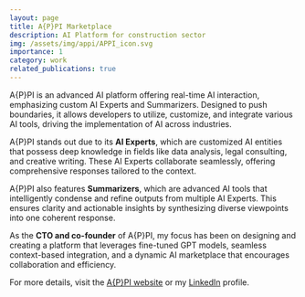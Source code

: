 ```yaml
---
layout: page
title: A{P}PI Marketplace
description: AI Platform for construction sector
img: /assets/img/appi/APPI_icon.svg
importance: 1
category: work
related_publications: true
---
```


A{P}PI is an advanced AI platform offering real-time AI interaction, emphasizing custom AI Experts and Summarizers.
Designed to push boundaries, it allows developers to utilize, customize, and integrate various AI tools, driving the
implementation of AI across industries.

A{P}PI stands out due to its **AI Experts**, which are customized AI entities that possess deep knowledge in fields like
data analysis, legal consulting, and creative writing. These AI Experts collaborate seamlessly, offering comprehensive
responses tailored to the context.

A{P}PI also features **Summarizers**, which are advanced AI tools that intelligently condense and refine outputs from
multiple AI Experts. This ensures clarity and actionable insights by synthesizing diverse viewpoints into one coherent
response.

As the **CTO and co-founder** of A{P}PI, my focus has been on designing and creating a platform that leverages
fine-tuned GPT models, seamless context-based integration, and a dynamic AI marketplace that encourages collaboration
and efficiency.

For more details, visit the [A{P}PI website](appi-marketplace.com) or my [LinkedIn](https://www.linkedin.com/in/adam-kaniasty) profile.
